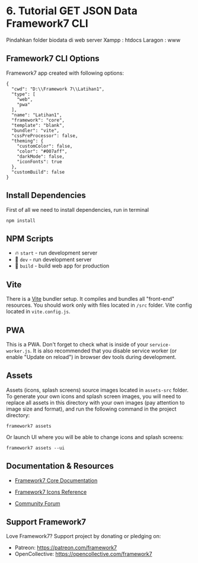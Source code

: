 # 6. Tutorial GET JSON Data Framework7 CLI

Pindahkan folder biodata di web server
Xampp : htdocs
Laragon : www

## Framework7 CLI Options

Framework7 app created with following options:

```
{
  "cwd": "D:\\Framework 7\\Latihan1",
  "type": [
    "web",
    "pwa"
  ],
  "name": "Latihan1",
  "framework": "core",
  "template": "blank",
  "bundler": "vite",
  "cssPreProcessor": false,
  "theming": {
    "customColor": false,
    "color": "#007aff",
    "darkMode": false,
    "iconFonts": true
  },
  "customBuild": false
}
```

## Install Dependencies

First of all we need to install dependencies, run in terminal

```
npm install
```

## NPM Scripts

- 🔥 `start` - run development server
- 🔧 `dev` - run development server
- 🔧 `build` - build web app for production

## Vite

There is a [Vite](https://vitejs.dev) bundler setup. It compiles and bundles all "front-end" resources. You should work only with files located in `/src` folder. Vite config located in `vite.config.js`.

## PWA

This is a PWA. Don't forget to check what is inside of your `service-worker.js`. It is also recommended that you disable service worker (or enable "Update on reload") in browser dev tools during development.

## Assets

Assets (icons, splash screens) source images located in `assets-src` folder. To generate your own icons and splash screen images, you will need to replace all assets in this directory with your own images (pay attention to image size and format), and run the following command in the project directory:

```
framework7 assets
```

Or launch UI where you will be able to change icons and splash screens:

```
framework7 assets --ui
```

## Documentation & Resources

- [Framework7 Core Documentation](https://framework7.io/docs/)

- [Framework7 Icons Reference](https://framework7.io/icons/)
- [Community Forum](https://forum.framework7.io)

## Support Framework7

Love Framework7? Support project by donating or pledging on:

- Patreon: https://patreon.com/framework7
- OpenCollective: https://opencollective.com/framework7
